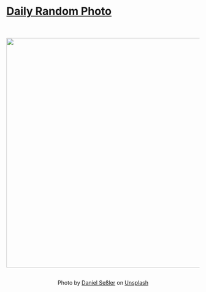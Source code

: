 # [Daily Random Photo](https://www.dailyrandomphoto.com/)

<div align="center">
  <br>
  <br>
  <a href="https://www.dailyrandomphoto.com/p/2025/2025-06-19/"><img src="https://images.unsplash.com/photo-1748764495118-607e68ced931?crop=entropy&cs=tinysrgb&fit=max&fm=jpg&ixid=M3w3NzUwOHwwfDF8cmFuZG9tfHx8fHx8fHx8MTc1MDI5NDE0NXw&ixlib=rb-4.1.0&q=80&w=1080" width="600px"></a>
  <br>
  <br>
  <p class="has-text-grey">Photo by <a href="https://unsplash.com/@danielsessler?utm_source=Daily%20Random%20Photo&amp;utm_medium=referral" target="_blank" rel="noopener noreferrer">Daniel Seßler</a> on <a href="https://unsplash.com/photos/a-coastal-village-nestles-by-the-sparkling-sea-I4YjrybA_1Q?utm_source=Daily%20Random%20Photo&amp;utm_medium=referral" target="_blank" rel="noopener noreferrer">Unsplash</a></p>
</div>
